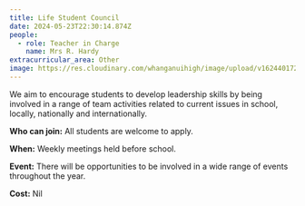 ```yaml
---
title: Life Student Council
date: 2024-05-23T22:30:14.874Z
people:
  - role: Teacher in Charge
    name: Mrs R. Hardy
extracurricular_area: Other
image: https://res.cloudinary.com/whanganuihigh/image/upload/v1624401725/Performing%20Arts/Drone_footage_of_LIFE.png
---
```

We aim to encourage students to develop leadership skills by being involved in a range of team activities related to current issues in school, locally, nationally and internationally.

**Who can join:** All students are welcome to apply.

**When:** Weekly meetings held before school.

**Event:** There will be opportunities to be involved in a wide range of events throughout the year.

**Cost:** Nil